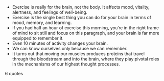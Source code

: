  - Exercise is really for the brain, not the body. It affects mood, vitality, alertness, and feelings of well-being.
 - Exercise is the single best thing you can do for your brain in terms of mood, memory, and learning.
 - If you had half an hour of exercise this morning, you’re in the right frame of mind to sit still and focus on this paragraph, and your brain is far more equipped to remember it.
 - Even 10 minutes of activity changes your brain.
 - We can know ourselves only because we can remember.
 - It turns out that moving our muscles produces proteins that travel through the bloodstream and into the brain, where they play pivotal roles in the mechanisms of our highest thought processes.

6 quotes